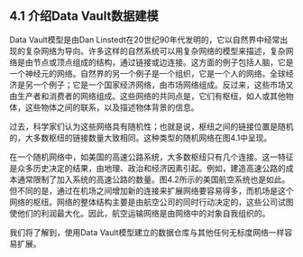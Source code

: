 ## 4.1 介绍Data Vault数据建模

Data Vault模型是由Dan Linstedt在20世纪90年代发明的，它以自然界中经常出现的复杂网络为导向。许多这样的自然系统可以用复杂网络的模型来描述，复杂网络是由节点或顶点组成的结构，通过链接或边连接。这方面的例子包括人脑，它是一个神经元的网络。自然界的另一个例子是一个组织，它是一个人的网络。全球经济是另一个例子；它是一个国家经济网络，由市场网络组成。反过来，这些市场又由生产者和消费者的网络组成。这些网络的共同点是，它们有枢纽，如人或其他物体，这些物体之间的联系，以及描述物体背景的信息。

过去，科学家们认为这些网络具有随机性；也就是说，枢纽之间的链接位置是随机的，大多数枢纽的链接数量大致相同。这种类型的随机网络在图4.1中呈现。

在一个随机网络中，如美国的高速公路系统，大多数枢纽只有几个连接。这一特征是众多历史决定的结果，由地理、政治和经济因素引起。例如，建造高速公路的成本通常限制了加入系统的高速公路的数量。图4.2所示的美国航空系统也是如此。但不同的是，通过在机场之间增加新的连接来扩展网络要容易得多，而机场是这个网络的枢纽。网络的整体结构主要是由航空公司的同时行动决定的，这些公司试图使他们的利润最大化。因此，航空运输网络是由网络中的对象自我组织的。

我们将了解到，使用Data Vault模型建立的数据仓库与其他任何无标度网络一样容易扩展。